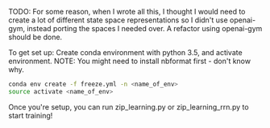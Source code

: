 TODO: For some reason, when I wrote all this, I thought I would need to create a lot of different state space representations so I didn't use openai-gym, instead porting the spaces I needed over. A refactor using openai-gym should be done. 

To get set up: Create conda environment with python 3.5, and activate environment.
NOTE: You might need to install nbformat first - don't know why. 

```bash
conda env create -f freeze.yml -n <name_of_env>
source activate <name_of_env>
```
Once you're setup, you can run zip_learning.py or zip_learning_rrn.py to start training!
